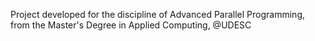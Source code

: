 Project developed for the discipline of Advanced Parallel Programming, from the Master's Degree in Applied Computing, @UDESC
